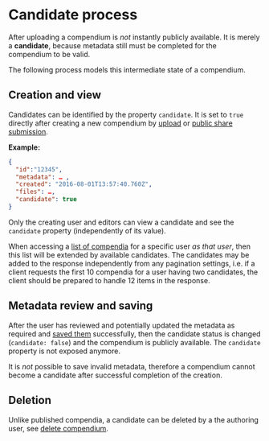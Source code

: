 # Candidate process

After uploading a compendium is _not_ instantly publicly available.
It is merely a **candidate**, because metadata still must be completed for the compendium to be valid.

The following process models this intermediate state of a compendium.

## Creation and view

Candidates can be identified by the property `candidate`.
It is set to `true` directly after creating a new compendium by [upload](upload.md) or [public share submission](public_share.md).

**Example:**

```json
{
  "id":"12345",
  "metadata": … ,
  "created": "2016-08-01T13:57:40.760Z",
  "files": …,
  "candidate": true
}
```

Only the creating user and editors can view a candidate and see the `candidate` property (independently of its value).

When accessing a [list of compendia](view.md#list-compendia) for a specific user _as that user_, then this list will be extended by available candidates.
The candidates may be added to the response independently from any pagination settings, i.e. if a client requests the first 10 compendia for a user having two candidates, the client should be prepared to handle 12 items in the response.

## Metadata review and saving

After the user has reviewed and potentially updated the metadata as required and [saved them](metadata.md#update-metadata) successfully, then the candidate status is changed (`candidate: false`) and the compendium is publicly available.
The `candidate` property is not exposed anymore.

It is _not_ possible to save invalid metadata, therefore a compendium cannot become a candidate after successful completion of the creation.

## Deletion

Unlike published compendia, a candidate can be deleted by a the authoring user, see [delete compendium](delete.md).
